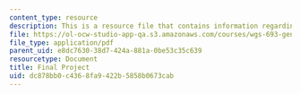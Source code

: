 ```yaml
---
content_type: resource
description: This is a resource file that contains information regarding final project.
file: https://ol-ocw-studio-app-qa.s3.amazonaws.com/courses/wgs-693-gender-race-and-the-complexities-of-science-and-technology-a-problem-based-learning-experiment-spring-2009/dc878bb0c4368fa9422b5858b0673cab_MITWGS_693S09_assn07.pdf
file_type: application/pdf
parent_uid: e8dc7630-38d7-424a-881a-0be53c35c639
resourcetype: Document
title: Final Project
uid: dc878bb0-c436-8fa9-422b-5858b0673cab
---
```

